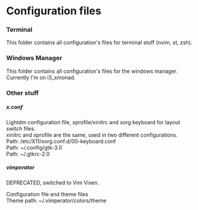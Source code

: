 # Configuration files


### Terminal

This folder contains all configuration's files for terminal stuff (nvim, st, zsh).  

### Windows Manager

This folder contains all configuration's files for the windows manager.  
Currently I'm on i3_xmonad.  

### Other stuff

##### x.conf

Lightdm configuration file, xprofile/xinitrc and xorg keyboard for layout switch files.  
xinitrc and xprofile are the same, used in two different configurations.  
Path: /etc/X11/xorg.conf.d/00-keyboard.conf  
Path: ~/.config/gtk-3.0  
Path: ~/.gtkrc-2.0  

##### vimperator

DEPRECATED, switched to Vim Vixen.  

Configuration file and theme files  
Theme path: ~/.vimperator/colors/theme  
